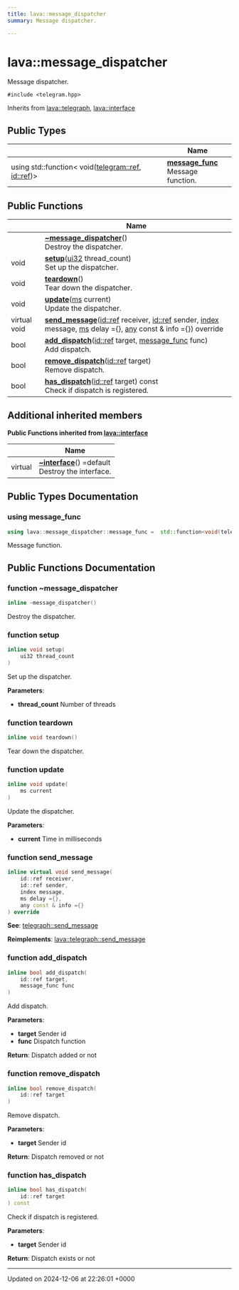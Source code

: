```yaml
---
title: lava::message_dispatcher
summary: Message dispatcher. 

---
```


# lava::message_dispatcher



Message dispatcher. 


`#include <telegram.hpp>`

Inherits from [lava::telegraph](/_doxybook/Classes/structlava_1_1telegraph.md), [lava::interface](/_doxybook/Classes/structlava_1_1interface.md)

## Public Types

|                | Name           |
| -------------- | -------------- |
| using std::function< void([telegram::ref](/_doxybook/Classes/structlava_1_1telegram.md#using-ref), [id::ref](/_doxybook/Classes/structlava_1_1id.md#using-ref))> | **[message_func](/_doxybook/Classes/structlava_1_1message__dispatcher.md#using-message-func)** <br>Message function.  |

## Public Functions

|                | Name           |
| -------------- | -------------- |
| | **[~message_dispatcher](/_doxybook/Classes/structlava_1_1message__dispatcher.md#function-~message-dispatcher)**()<br>Destroy the dispatcher.  |
| void | **[setup](/_doxybook/Classes/structlava_1_1message__dispatcher.md#function-setup)**([ui32](/_doxybook/Namespaces/namespacelava.md#using-ui32) thread_count)<br>Set up the dispatcher.  |
| void | **[teardown](/_doxybook/Classes/structlava_1_1message__dispatcher.md#function-teardown)**()<br>Tear down the dispatcher.  |
| void | **[update](/_doxybook/Classes/structlava_1_1message__dispatcher.md#function-update)**([ms](/_doxybook/Namespaces/namespacelava.md#using-ms) current)<br>Update the dispatcher.  |
| virtual void | **[send_message](/_doxybook/Classes/structlava_1_1message__dispatcher.md#function-send-message)**([id::ref](/_doxybook/Classes/structlava_1_1id.md#using-ref) receiver, [id::ref](/_doxybook/Classes/structlava_1_1id.md#using-ref) sender, [index](/_doxybook/Namespaces/namespacelava.md#using-index) message, [ms](/_doxybook/Namespaces/namespacelava.md#using-ms) delay ={}, [any](/_doxybook/Namespaces/namespacelava.md#using-any) const & info ={}) override |
| bool | **[add_dispatch](/_doxybook/Classes/structlava_1_1message__dispatcher.md#function-add-dispatch)**([id::ref](/_doxybook/Classes/structlava_1_1id.md#using-ref) target, [message_func](/_doxybook/Classes/structlava_1_1message__dispatcher.md#using-message-func) func)<br>Add dispatch.  |
| bool | **[remove_dispatch](/_doxybook/Classes/structlava_1_1message__dispatcher.md#function-remove-dispatch)**([id::ref](/_doxybook/Classes/structlava_1_1id.md#using-ref) target)<br>Remove dispatch.  |
| bool | **[has_dispatch](/_doxybook/Classes/structlava_1_1message__dispatcher.md#function-has-dispatch)**([id::ref](/_doxybook/Classes/structlava_1_1id.md#using-ref) target) const<br>Check if dispatch is registered.  |

## Additional inherited members

**Public Functions inherited from [lava::interface](/_doxybook/Classes/structlava_1_1interface.md)**

|                | Name           |
| -------------- | -------------- |
| virtual | **[~interface](/_doxybook/Classes/structlava_1_1interface.md#function-~interface)**() =default<br>Destroy the interface.  |


## Public Types Documentation

### using message_func

```cpp
using lava::message_dispatcher::message_func =  std::function<void(telegram::ref, id::ref)>;
```

Message function. 

## Public Functions Documentation

### function ~message_dispatcher

```cpp
inline ~message_dispatcher()
```

Destroy the dispatcher. 

### function setup

```cpp
inline void setup(
    ui32 thread_count
)
```

Set up the dispatcher. 

**Parameters**: 

  * **thread_count** Number of threads 


### function teardown

```cpp
inline void teardown()
```

Tear down the dispatcher. 

### function update

```cpp
inline void update(
    ms current
)
```

Update the dispatcher. 

**Parameters**: 

  * **current** Time in milliseconds 


### function send_message

```cpp
inline virtual void send_message(
    id::ref receiver,
    id::ref sender,
    index message,
    ms delay ={},
    any const & info ={}
) override
```


**See**: [telegraph::send_message](/_doxybook/Classes/structlava_1_1telegraph.md#function-send-message)

**Reimplements**: [lava::telegraph::send_message](/_doxybook/Classes/structlava_1_1telegraph.md#function-send-message)


### function add_dispatch

```cpp
inline bool add_dispatch(
    id::ref target,
    message_func func
)
```

Add dispatch. 

**Parameters**: 

  * **target** Sender id 
  * **func** Dispatch function 


**Return**: Dispatch added or not 

### function remove_dispatch

```cpp
inline bool remove_dispatch(
    id::ref target
)
```

Remove dispatch. 

**Parameters**: 

  * **target** Sender id 


**Return**: Dispatch removed or not 

### function has_dispatch

```cpp
inline bool has_dispatch(
    id::ref target
) const
```

Check if dispatch is registered. 

**Parameters**: 

  * **target** Sender id 


**Return**: Dispatch exists or not 

-------------------------------

Updated on 2024-12-06 at 22:26:01 +0000